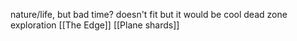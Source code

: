 nature/life, but bad
time? doesn't fit but it would be cool
dead zone exploration [[The Edge]]
[[Plane shards]]


